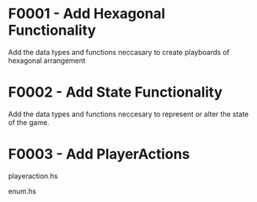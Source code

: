 F0001 - Add Hexagonal Functionality
================================================================================
Add the data types and functions neccasary to create playboards of hexagonal arrangement

F0002 - Add State Functionality
================================================================================
Add the data types and functions neccesary to represent or alter the state
of the game.

F0003 - Add PlayerActions
================================================================================
playeraction.hs

enum.hs
